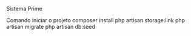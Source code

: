 Sistema Prime

Comando iniciar o projeto
composer install
php artisan storage:link
php artisan migrate
php artisan db:seed